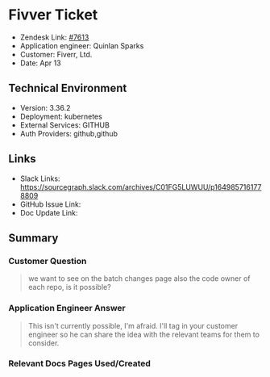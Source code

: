 # Fivver Ticket <!-- Ticket Title  Hint: include keywords to make it searchable -->

- Zendesk Link: [#7613](https://sourcegraph.zendesk.com/agent/tickets/7613)
- Application engineer: Quinlan Sparks
- Customer: Fiverr, Ltd. <!-- Redact if this contains personally identifying information -->
- Date: Apr 13

<!-- Data populated from integration, speak to Ben Gordon or Michael Bali if not working -->
<!-- During Internal team trial, fill missing data manually (we are waiting for all data to sync) -->

## Technical Environment
- Version: 3.36.2​
- Deployment: kubernetes
- External Services: GITHUB
- Auth Providers: github,github


## Links
<!-- Data for application engineer manual entry -->
- Slack Links: https://sourcegraph.slack.com/archives/C01FG5LUWUU/p1649857161778809 
- GitHub Issue Link:
- Doc Update Link:

## Summary
### Customer Question
> we want to see on the batch changes page also the code owner of each repo, is it possible?


### Application Engineer Answer
> This isn't currently possible, I'm afraid. I'll tag in your customer engineer so he can share the idea with the relevant teams for them to consider.


### Relevant Docs Pages Used/Created

<!-- Once complete, upload a copy to https://github.com/sourcegraph/support-tools-internal/tree/main/resolved-tickets as a .md file -->
<!-- Name the file 7613.md -->
